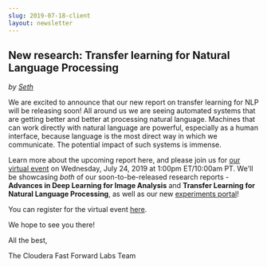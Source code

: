 ```yaml
---
slug: 2019-07-18-client
layout: newsletter
---
```


## New research: Transfer learning for Natural Language Processing
*by [Seth](https://twitter.com/shendrickson16)*

We are excited to announce that our new report on transfer learning for NLP will be releasing soon!  All around us we are seeing automated systems that are getting better and better at processing natural language. Machines that can work directly with natural language are powerful, especially as a human interface, because language is the most direct way in which we communicate. The potential impact of such systems is immense.

Learn more about the upcoming report here, and please join us for [our virtual event](https://www.cloudera.com/about/events/webinars/cffl-virtual-event-7-2019.html?utm_medium=email&utm_source=newsletter&utm_campaign=ml&src=newsletter&cid=7012H000001l3VK&utm_content=FFL_Showcase_Organic_AMER_Webinar_2019-07-24) on Wednesday, July 24, 2019 at 1:00pm ET/10:00am PT.  We'll be showcasing *both* of our soon-to-be-released research reports - **Advances in Deep Learning for Image Analysis** and **Transfer Learning for Natural Language Processing**, as well as our new [experiments portal]((https://experiments.fastforwardlabs.com/))!  

You can register for the virtual event [here](https://www.cloudera.com/about/events/webinars/cffl-virtual-event-7-2019.html?utm_medium=email&utm_source=newsletter&utm_campaign=ml&src=newsletter&cid=7012H000001l3VK&utm_content=FFL_Showcase_Organic_AMER_Webinar_2019-07-24).

We hope to see you there!

All the best,

The Cloudera Fast Forward Labs Team